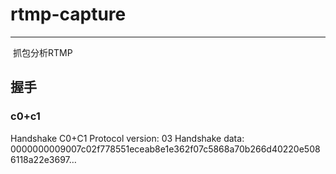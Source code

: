 # rtmp-capture

---

​		抓包分析RTMP



## 握手

### c0+c1

Handshake C0+C1
    Protocol version: 03
    Handshake data: 0000000009007c02f778551eceab8e1e362f07c5868a70b266d40220e5086118a22e3697…